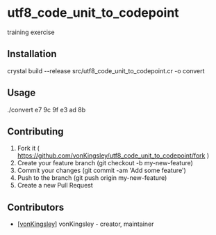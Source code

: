 # utf8_code_unit_to_codepoint

training exercise

## Installation

crystal build --release src/utf8_code_unit_to_codepoint.cr -o convert

## Usage

./convert e7 9c 9f e3 ad 8b


## Contributing

1. Fork it ( https://github.com/vonKingsley/utf8_code_unit_to_codepoint/fork )
2. Create your feature branch (git checkout -b my-new-feature)
3. Commit your changes (git commit -am 'Add some feature')
4. Push to the branch (git push origin my-new-feature)
5. Create a new Pull Request

## Contributors

- [[vonKingsley]](https://github.com/vonKingsley) vonKingsley - creator, maintainer
